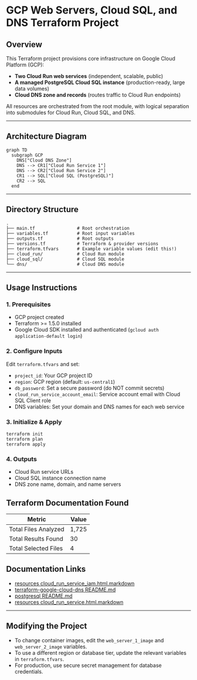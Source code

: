 # GCP Web Servers, Cloud SQL, and DNS Terraform Project

## Overview
This Terraform project provisions core infrastructure on Google Cloud Platform (GCP):
- **Two Cloud Run web services** (independent, scalable, public)
- **A managed PostgreSQL Cloud SQL instance** (production-ready, large data volumes)
- **Cloud DNS zone and records** (routes traffic to Cloud Run endpoints)

All resources are orchestrated from the root module, with logical separation into submodules for Cloud Run, Cloud SQL, and DNS.

---

## Architecture Diagram
```mermaid
graph TD
  subgraph GCP
    DNS["Cloud DNS Zone"]
    DNS --> CR1["Cloud Run Service 1"]
    DNS --> CR2["Cloud Run Service 2"]
    CR1 --> SQL["Cloud SQL (PostgreSQL)"]
    CR2 --> SQL
  end
```

---

## Directory Structure
```
.
├── main.tf                # Root orchestration
├── variables.tf           # Root input variables
├── outputs.tf             # Root outputs
├── versions.tf            # Terraform & provider versions
├── terraform.tfvars       # Example variable values (edit this!)
├── cloud_run/             # Cloud Run module
├── cloud_sql/             # Cloud SQL module
└── dns/                   # Cloud DNS module
```

---

## Usage Instructions

### 1. Prerequisites
- GCP project created
- Terraform >= 1.5.0 installed
- Google Cloud SDK installed and authenticated (`gcloud auth application-default login`)

### 2. Configure Inputs
Edit `terraform.tfvars` and set:
- `project_id`: Your GCP project ID
- `region`: GCP region (default: `us-central1`)
- `db_password`: Set a secure password (do NOT commit secrets)
- `cloud_run_service_account_email`: Service account email with Cloud SQL Client role
- DNS variables: Set your domain and DNS names for each web service

### 3. Initialize & Apply
```
terraform init
terraform plan
terraform apply
```

### 4. Outputs
- Cloud Run service URLs
- Cloud SQL instance connection name
- DNS zone name, domain, and name servers

## Terraform Documentation Found
| Metric                               | Value                   |
|--------------------------------------|-------------------------|
| Total Files Analyzed                 | 1,725         |
| Total Results Found                  | 30         |
| Total Selected Files                 | 4           |

## Documentation Links
- [resources cloud_run_service_iam.html.markdown](https://registry.terraform.io/providers/hashicorp/google/latest/docs/resources/cloud_run_service_iam)
- [terraform-google-cloud-dns README.md](https://github.com/terraform-google-modules/terraform-google-cloud-dns)
- [postgresql README.md](https://github.com/terraform-google-modules/terraform-google-sql-db/tree/master/modules/postgresql)
- [resources cloud_run_service.html.markdown](https://registry.terraform.io/providers/hashicorp/google/latest/docs/resources/cloud_run_service)

---

## Modifying the Project
- To change container images, edit the `web_server_1_image` and `web_server_2_image` variables.
- To use a different region or database tier, update the relevant variables in `terraform.tfvars`.
- For production, use secure secret management for database credentials.

